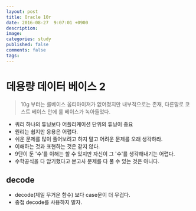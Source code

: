 ```yaml
---
layout: post
title: Oracle 10r
date: 2016-08-27  9:07:01 +0900
description: 
image: 
categories: study
published: false
comments: false
tags:
---
```


# 데용량 데이터 베이스 2

> 10g 부터는 룰베이스 옵티마이져가 없어졌지만 내부적으로는 존재, 다른말로 코스트 베이스 안에 룰 베이스가 녹아들었다.

- 쿼리 하나의 튜닝보다 어플리케이션 단위의 튜닝이 중요
- 원리는 쉽지만 응용은 어렵다.
- 쉬운 문제를 많이 풀어보려고 하지 말고 어려운 문제를 오래 생각하라.
- 이해하는 것과 표현하는 것은 같지 않다.
- 9단이 둔 '수'를 이해는 할 수 있지만 자신이 그 '수'를 생각해내기는 어렵다.
- 수학공식을 다 암기했다고 본고사 문제를 다 풀 수 있는 것은 아니다.

## decode

- decode(제일 무거운 함수) 보다 case문이 더 무겁다.
- 중첩 decode를 사용하지 말자.